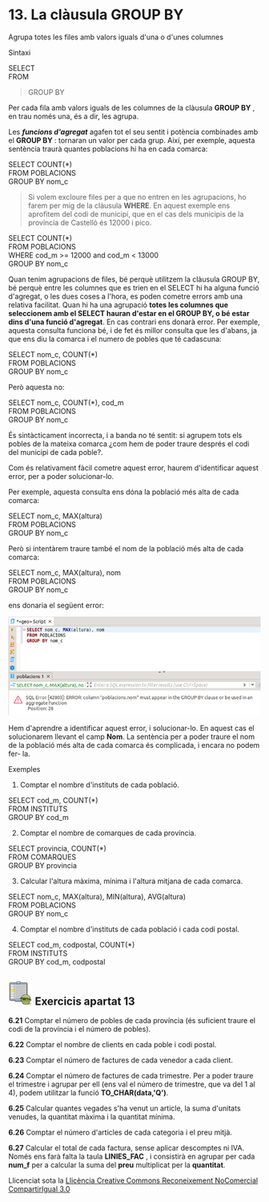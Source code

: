 # 13\. La clàusula GROUP BY

Agrupa totes les files amb valors iguals d'una o d'unes columnes

Sintaxi

SELECT <columnes>  
FROM <taules>  

> GROUP BY <columnes>

Per cada fila amb valors iguals de les columnes de la clàusula **GROUP BY** ,
en trau només una, és a dir, les agrupa.

Les _**funcions d'agregat**_ agafen tot el seu sentit i potència combinades
amb el **GROUP BY** : tornaran un valor per cada grup. Així, per exemple,
aquesta sentència traurà quantes poblacions hi ha en cada comarca:

SELECT COUNT(*)  
FROM POBLACIONS  
GROUP BY nom_c

> Si volem excloure files per a que no entren en les agrupacions, ho farem per
> mig de la clàusula **WHERE**. En aquest exemple ens aprofitem del codi de
> municipi, que en el cas dels municipis de la província de Castelló és 12000
> i pico.

SELECT COUNT(*)  
FROM POBLACIONS  
WHERE cod_m >= 12000 and cod_m < 13000  
GROUP BY nom_c

Quan tenim agrupacions de files, bé perquè utilitzem la clàusula GROUP BY, bé
perquè entre les columnes que es trien en el SELECT hi ha alguna funció
d'agregat, o les dues coses a l'hora, es poden cometre errors amb una relativa
facilitat. Quan hi ha una agrupació **totes les columnes que seleccionem amb
el SELECT hauran d'estar en el GROUP BY, o bé estar dins d'una funció
d'agregat**. En cas contrari ens donarà error. Per exemple, aquesta consulta
funciona bé, i de fet és millor consulta que les d'abans, ja que ens diu la
comarca i el numero de pobles que té cadascuna:

SELECT nom_c, COUNT(*)  
FROM POBLACIONS  
GROUP BY nom_c

Però aquesta no:

SELECT nom_c, COUNT(*), cod_m  
FROM POBLACIONS  
GROUP BY nom_c

És sintàcticament incorrecta, i a banda no té sentit: si agrupem tots els
pobles de la mateixa comarca ¿com hem de poder traure després el codi del
municipi de cada poble?.

Com és relativament fàcil cometre aquest error, haurem d'identificar aquest
error, per a poder solucionar-lo.

Per exemple, aquesta consulta ens dóna la població més alta de cada comarca:

SELECT nom_c, MAX(altura)  
FROM POBLACIONS  
GROUP BY nom_c

Però si intentàrem traure també el nom de la població més alta de cada
comarca:

SELECT nom_c, MAX(altura), nom  
FROM POBLACIONS  
GROUP BY nom_c

ens donaria el següent error:

![](T6_1_13_1.png)

Hem d'aprendre a identificar aquest error, i solucionar-lo. En aquest cas el
solucionarem llevant el camp **Nom**. La sentència per a poder traure el nom
de la població més alta de cada comarca és complicada, i encara no podem fer-
la.

Exemples

  1. Comptar el nombre d'instituts de cada població.

SELECT cod_m, COUNT(*)  
FROM INSTITUTS  
GROUP BY cod_m

  2. Comptar el nombre de comarques de cada província.

SELECT provincia, COUNT(*)  
FROM COMARQUES  
GROUP BY provincia

  3. Calcular l'altura màxima, mínima i l'altura mitjana de cada comarca.

SELECT nom_c, MAX(altura), MIN(altura), AVG(altura)  
FROM POBLACIONS  
GROUP BY nom_c

  4. Comptar el nombre d'instituts de cada població i cada codi postal.

SELECT cod_m, codpostal, COUNT(*)  
FROM INSTITUTS  
GROUP BY cod_m, codpostal


## ![](icon_activity.gif) Exercicis apartat 13

**6.21** Comptar el número de pobles de cada província (és suficient traure el
codi de la província i el número de pobles).

**6.22** Comptar el nombre de clients en cada poble i codi postal.

**6.23** Comptar el número de factures de cada venedor a cada client.

**6.24** Comptar el número de factures de cada trimestre. Per a poder traure
el trimestre i agrupar per ell (ens val el número de trimestre, que va del 1
al 4), podem utilitzar la funció **TO_CHAR(data,'Q')**.

**6.25** Calcular quantes vegades s'ha venut un article, la suma d'unitats
venudes, la quantitat màxima i la quantitat mínima.

**6.26** Comptar el número d'articles de cada categoria i el preu mitjà.

**6.27** Calcular el total de cada factura, sense aplicar descomptes ni IVA.
Només ens farà falta la taula **LINIES_FAC** , i consistirà en agrupar per
cada **num_f** per a calcular la suma del **preu** multiplicat per la
**quantitat**.

Llicenciat sota la  [Llicència Creative Commons Reconeixement NoComercial
CompartirIgual 3.0](http://creativecommons.org/licenses/by-nc-sa/3.0/)

